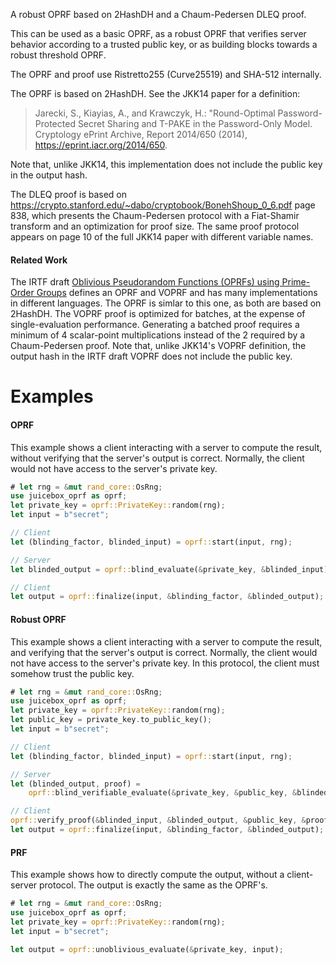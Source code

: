 A robust OPRF based on 2HashDH and a Chaum-Pedersen DLEQ proof.

This can be used as a basic OPRF, as a robust OPRF that verifies server
behavior according to a trusted public key, or as building blocks towards a
robust threshold OPRF.

The OPRF and proof use Ristretto255 (Curve25519) and SHA-512 internally.

The OPRF is based on 2HashDH. See the JKK14 paper for a definition:

> Jarecki, S., Kiayias, A., and Krawczyk, H.: "Round-Optimal Password-Protected
> Secret Sharing and T-PAKE in the Password-Only Model. Cryptology ePrint
> Archive, Report 2014/650 (2014), <https://eprint.iacr.org/2014/650>.

Note that, unlike JKK14, this implementation does not include the public key in
the output hash.

The DLEQ proof is based on
<https://crypto.stanford.edu/~dabo/cryptobook/BonehShoup_0_6.pdf> page 838,
which presents the Chaum-Pedersen protocol with a Fiat-Shamir transform and an
optimization for proof size. The same proof protocol appears on page 10 of the
full JKK14 paper with different variable names.

#### Related Work

The IRTF draft [Oblivious Pseudorandom Functions (OPRFs) using Prime-Order
Groups](https://datatracker.ietf.org/doc/draft-irtf-cfrg-voprf/) defines an
OPRF and VOPRF and has many implementations in different languages. The OPRF is
simlar to this one, as both are based on 2HashDH. The VOPRF proof is optimized
for batches, at the expense of single-evaluation performance. Generating a
batched proof requires a minimum of 4 scalar-point multiplications instead of
the 2 required by a Chaum-Pedersen proof. Note that, unlike JKK14's VOPRF
definition, the output hash in the IRTF draft VOPRF does not include the public
key.

# Examples

#### OPRF

This example shows a client interacting with a server to compute the result,
without verifying that the server's output is correct. Normally, the client
would not have access to the server's private key.

```rust
# let rng = &mut rand_core::OsRng;
use juicebox_oprf as oprf;
let private_key = oprf::PrivateKey::random(rng);
let input = b"secret";

// Client
let (blinding_factor, blinded_input) = oprf::start(input, rng);

// Server
let blinded_output = oprf::blind_evaluate(&private_key, &blinded_input);

// Client
let output = oprf::finalize(input, &blinding_factor, &blinded_output);
```

#### Robust OPRF

This example shows a client interacting with a server to compute the result,
and verifying that the server's output is correct. Normally, the client would
not have access to the server's private key. In this protocol, the client must
somehow trust the public key.

```rust
# let rng = &mut rand_core::OsRng;
use juicebox_oprf as oprf;
let private_key = oprf::PrivateKey::random(rng);
let public_key = private_key.to_public_key();
let input = b"secret";

// Client
let (blinding_factor, blinded_input) = oprf::start(input, rng);

// Server
let (blinded_output, proof) =
    oprf::blind_verifiable_evaluate(&private_key, &public_key, &blinded_input, rng);

// Client
oprf::verify_proof(&blinded_input, &blinded_output, &public_key, &proof).unwrap();
let output = oprf::finalize(input, &blinding_factor, &blinded_output);
```

#### PRF

This example shows how to directly compute the output, without a client-server
protocol. The output is exactly the same as the OPRF's.

```rust
# let rng = &mut rand_core::OsRng;
use juicebox_oprf as oprf;
let private_key = oprf::PrivateKey::random(rng);
let input = b"secret";

let output = oprf::unoblivious_evaluate(&private_key, input);
```
